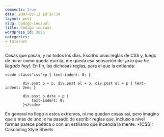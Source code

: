 ```yaml
---
comments: true
date: 2007-03-12 19:17:34
layout: post
slug: codigo-inusual
title: Código inusual
wordpress_id: 3026
categories:
- Internet
---
```


Cosas que pasan, y no todos los días. Escribo unas reglas de CSS y, luego de mirar como queda escrita, me queda esa sensación de: _¡a lo que he llegado hoy!_. En fin, las dichosas reglas, para el que la entienda:




    
    <code class="css">p { text-indent: 0; }
    
    		div.post p + p, div.post ol + p, div.post ul + p { text-indent: 2em; }
    		
    		div.post p.date + p {
    			text-indent: 0;
    		}</code>





En general no llego a estos extremos, ni me quedan cosas así, pero imagino que a más de uno le ha pasado de escribir reglas que, incluso a nivel formas parece poética o con un estilismo que incendia la mente.
  *[CSS]: Cascading Style Sheets

